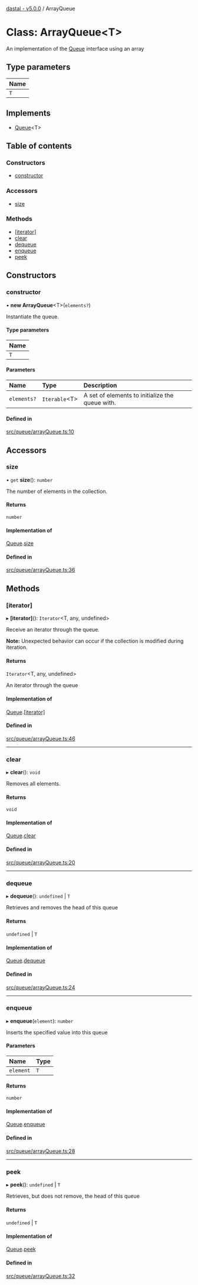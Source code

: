 [dastal - v5.0.0](../README.md) / ArrayQueue

# Class: ArrayQueue<T\>

An implementation of the [Queue](../interfaces/queue.md) interface using an array

## Type parameters

| Name |
| :------ |
| `T` |

## Implements

- [Queue](../interfaces/queue.md)<T\>

## Table of contents

### Constructors

- [constructor](arrayqueue.md#constructor)

### Accessors

- [size](arrayqueue.md#size)

### Methods

- [[iterator]](arrayqueue.md#[iterator])
- [clear](arrayqueue.md#clear)
- [dequeue](arrayqueue.md#dequeue)
- [enqueue](arrayqueue.md#enqueue)
- [peek](arrayqueue.md#peek)

## Constructors

### constructor

• **new ArrayQueue**<T\>(`elements?`)

Instantiate the queue.

#### Type parameters

| Name |
| :------ |
| `T` |

#### Parameters

| Name | Type | Description |
| :------ | :------ | :------ |
| `elements?` | `Iterable`<T\> | A set of elements to initialize the queue with. |

#### Defined in

[src/queue/arrayQueue.ts:10](https://github.com/havelessbemore/dastal/blob/eccb3d4/src/queue/arrayQueue.ts#L10)

## Accessors

### size

• `get` **size**(): `number`

The number of elements in the collection.

#### Returns

`number`

#### Implementation of

[Queue](../interfaces/queue.md).[size](../interfaces/queue.md#size)

#### Defined in

[src/queue/arrayQueue.ts:36](https://github.com/havelessbemore/dastal/blob/eccb3d4/src/queue/arrayQueue.ts#L36)

## Methods

### [iterator]

▸ **[iterator]**(): `Iterator`<T, any, undefined\>

Receive an iterator through the queue.

**Note:** Unexpected behavior can occur if the collection is modified during iteration.

#### Returns

`Iterator`<T, any, undefined\>

An iterator through the queue

#### Implementation of

[Queue](../interfaces/queue.md).[[iterator]](../interfaces/queue.md#[iterator])

#### Defined in

[src/queue/arrayQueue.ts:46](https://github.com/havelessbemore/dastal/blob/eccb3d4/src/queue/arrayQueue.ts#L46)

___

### clear

▸ **clear**(): `void`

Removes all elements.

#### Returns

`void`

#### Implementation of

[Queue](../interfaces/queue.md).[clear](../interfaces/queue.md#clear)

#### Defined in

[src/queue/arrayQueue.ts:20](https://github.com/havelessbemore/dastal/blob/eccb3d4/src/queue/arrayQueue.ts#L20)

___

### dequeue

▸ **dequeue**(): `undefined` \| `T`

Retrieves and removes the head of this queue

#### Returns

`undefined` \| `T`

#### Implementation of

[Queue](../interfaces/queue.md).[dequeue](../interfaces/queue.md#dequeue)

#### Defined in

[src/queue/arrayQueue.ts:24](https://github.com/havelessbemore/dastal/blob/eccb3d4/src/queue/arrayQueue.ts#L24)

___

### enqueue

▸ **enqueue**(`element`): `number`

Inserts the specified value into this queue

#### Parameters

| Name | Type |
| :------ | :------ |
| `element` | `T` |

#### Returns

`number`

#### Implementation of

[Queue](../interfaces/queue.md).[enqueue](../interfaces/queue.md#enqueue)

#### Defined in

[src/queue/arrayQueue.ts:28](https://github.com/havelessbemore/dastal/blob/eccb3d4/src/queue/arrayQueue.ts#L28)

___

### peek

▸ **peek**(): `undefined` \| `T`

Retrieves, but does not remove, the head of this queue

#### Returns

`undefined` \| `T`

#### Implementation of

[Queue](../interfaces/queue.md).[peek](../interfaces/queue.md#peek)

#### Defined in

[src/queue/arrayQueue.ts:32](https://github.com/havelessbemore/dastal/blob/eccb3d4/src/queue/arrayQueue.ts#L32)
